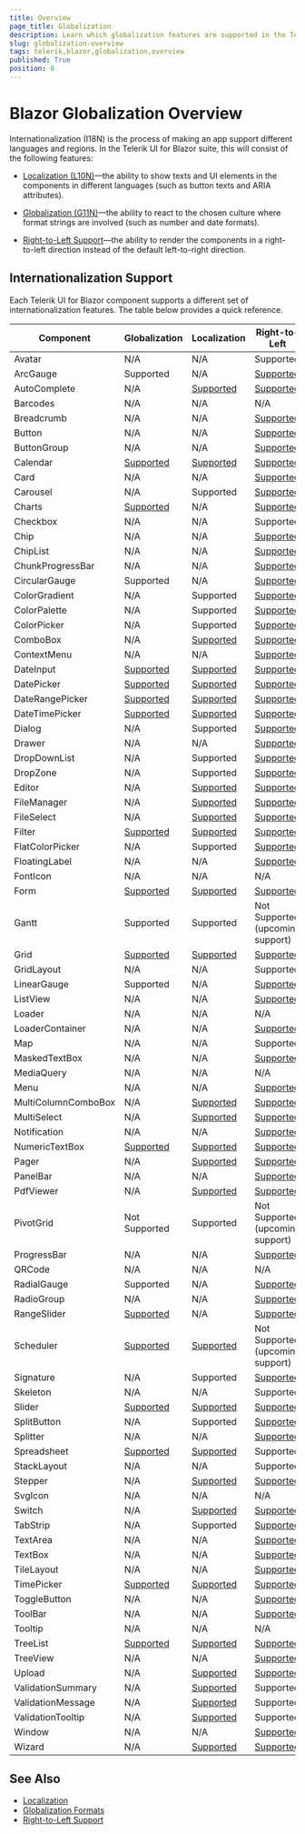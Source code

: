 ```yaml
---
title: Overview
page_title: Globalization
description: Learn which globalization features are supported in the Telerik UI for Blazor components suite.
slug: globalization-overview
tags: telerik,blazor,globalization,overview
published: True
position: 0
---
```


# Blazor Globalization Overview

Internationalization (I18N) is the process of making an app support different languages and regions. In the Telerik UI for Blazor suite, this will consist of the following features:

* [Localization (L10N)](slug:globalization-localization)—the ability to show texts and UI elements in the components in different languages (such as button texts and ARIA attributes).

* [Globalization (G11N)](slug:globalization-formats)—the ability to react to the chosen culture where format strings are involved (such as number and date formats).

* [Right-to-Left Support](slug:rtl-support)—the ability to render the components in a right-to-left direction instead of the default left-to-right direction.

## Internationalization Support

Each Telerik UI for Blazor component supports a different set of internationalization features. The table below provides a quick reference.

| Component | Globalization | Localization | Right-to-Left |
|---|---|---|---|
| Avatar | N/A | N/A | Supported |
| ArcGauge | Supported | N/A | [Supported](https://demos.telerik.com/blazor-ui/arcgauge/rtl) |
| AutoComplete | N/A | [Supported](https://demos.telerik.com/blazor-ui/autocomplete/localization) | [Supported](https://demos.telerik.com/blazor-ui/autocomplete/rtl) |
| Barcodes | N/A | N/A | N/A |
| Breadcrumb | N/A | N/A | [Supported](https://demos.telerik.com/blazor-ui/breadcrumb/rtl) |
| Button | N/A | N/A | [Supported](https://demos.telerik.com/blazor-ui/button/rtl) |
| ButtonGroup | N/A | N/A | [Supported](https://demos.telerik.com/blazor-ui/buttongroup/rtl) |
| Calendar | [Supported](https://demos.telerik.com/blazor-ui/calendar/globalization) | [Supported](https://demos.telerik.com/blazor-ui/calendar/globalization) | [Supported](https://demos.telerik.com/blazor-ui/calendar/rtl) |
| Card | N/A | N/A | [Supported](https://demos.telerik.com/blazor-ui/card/rtl) |
| Carousel | N/A | Supported | [Supported](https://demos.telerik.com/blazor-ui/carousel/rtl) |
| Charts | [Supported](https://demos.telerik.com/blazor-ui/chart/globalization) | N/A | [Supported](https://demos.telerik.com/blazor-ui/chart/rtl) |
| Checkbox | N/A | N/A | Supported |
| Chip | N/A | N/A | [Supported](https://demos.telerik.com/blazor-ui/chip/rtl) |
| ChipList | N/A | N/A | [Supported](https://demos.telerik.com/blazor-ui/chiplist/rtl) |
| ChunkProgressBar | N/A | N/A | [Supported](https://demos.telerik.com/blazor-ui/chunkprogressbar/rtl) |
| CircularGauge | Supported | N/A | [Supported](https://demos.telerik.com/blazor-ui/circulargauge/rtl) |
| ColorGradient | N/A | Supported | [Supported](https://demos.telerik.com/blazor-ui/colorgradient/rtl) |
| ColorPalette | N/A | Supported | [Supported](https://demos.telerik.com/blazor-ui/colorpalette/rtl) |
| ColorPicker | N/A | Supported | [Supported](https://demos.telerik.com/blazor-ui/colorpicker/rtl) |
| ComboBox | N/A | [Supported](https://demos.telerik.com/blazor-ui/combobox/localization) | [Supported](https://demos.telerik.com/blazor-ui/combobox/rtl) |
| ContextMenu | N/A | N/A | [Supported](https://demos.telerik.com/blazor-ui/contextmenu/rtl) |
| DateInput | [Supported](https://demos.telerik.com/blazor-ui/dateinput/globalization) | [Supported](https://demos.telerik.com/blazor-ui/dateinput/globalization) | [Supported](https://demos.telerik.com/blazor-ui/dateinput/rtl) |
| DatePicker | [Supported](https://demos.telerik.com/blazor-ui/datepicker/globalization) | [Supported](https://demos.telerik.com/blazor-ui/datepicker/globalization) | [Supported](https://demos.telerik.com/blazor-ui/datepicker/rtl) |
| DateRangePicker | [Supported](https://demos.telerik.com/blazor-ui/daterangepicker/globalization) | [Supported](https://demos.telerik.com/blazor-ui/daterangepicker/globalization) | [Supported](https://demos.telerik.com/blazor-ui/daterangepicker/rtl) |
| DateTimePicker | [Supported](https://demos.telerik.com/blazor-ui/datetimepicker/globalization) | [Supported](https://demos.telerik.com/blazor-ui/datetimepicker/globalization) | [Supported](https://demos.telerik.com/blazor-ui/datetimepicker/rtl) |
| Dialog | N/A | Supported | [Supported](https://demos.telerik.com/blazor-ui/dialog/rtl) |
| Drawer | N/A | N/A | [Supported](https://demos.telerik.com/blazor-ui/drawer/rtl) |
| DropDownList | N/A | Supported | [Supported](https://demos.telerik.com/blazor-ui/dropdownlist/rtl) |
| DropZone | N/A | Supported | [Supported](https://demos.telerik.com/blazor-ui/dropzone/rtl) |
| Editor | N/A | [Supported](https://demos.telerik.com/blazor-ui/editor/localization) | [Supported](https://demos.telerik.com/blazor-ui/editor/rtl) |
| FileManager | N/A | [Supported](https://demos.telerik.com/blazor-ui/filemanager/localization) | [Supported](https://demos.telerik.com/blazor-ui/filemanager/rtl) |
| FileSelect | N/A | [Supported](https://demos.telerik.com/blazor-ui/fileselect/globalization) | [Supported](https://demos.telerik.com/blazor-ui/fileselect/rtl) |
| Filter | [Supported](https://demos.telerik.com/blazor-ui/filter/localization) | [Supported](https://demos.telerik.com/blazor-ui/filter/localization) | [Supported](https://demos.telerik.com/blazor-ui/filter/rtl) |
| FlatColorPicker | N/A | Supported | [Supported](https://demos.telerik.com/blazor-ui/flatcolorpicker/rtl) |
| FloatingLabel | N/A | N/A | [Supported](https://demos.telerik.com/blazor-ui/floatinglabel/rtl) |
| FontIcon | N/A | N/A | N/A |
| Form | [Supported](https://demos.telerik.com/blazor-ui/form/localization) | [Supported](https://demos.telerik.com/blazor-ui/form/localization) | [Supported](https://demos.telerik.com/blazor-ui/form/rtl) |
| Gantt | Supported | Supported | Not Supported <br/> (upcoming support) |
| Grid | [Supported](https://demos.telerik.com/blazor-ui/grid/globalization) | [Supported](https://demos.telerik.com/blazor-ui/grid/globalization) | [Supported](https://demos.telerik.com/blazor-ui/grid/rtl) |
| GridLayout | N/A | N/A | Supported |
| LinearGauge | Supported | N/A | [Supported](https://demos.telerik.com/blazor-ui/lineargauge/rtl) |
| ListView | N/A | N/A | [Supported](https://demos.telerik.com/blazor-ui/listview/rtl) |
| Loader | N/A | N/A | N/A |
| LoaderContainer | N/A | N/A | [Supported](https://demos.telerik.com/blazor-ui/loadercontainer/rtl) |
| Map | N/A | N/A | Supported |
| MaskedTextBox | N/A | N/A | [Supported](https://demos.telerik.com/blazor-ui/maskedtextbox/rtl) |
| MediaQuery | N/A | N/A | N/A |
| Menu | N/A | N/A | [Supported](https://demos.telerik.com/blazor-ui/menu/rtl) |
| MultiColumnComboBox | N/A | [Supported](https://demos.telerik.com/blazor-ui/multicolumncombobox/localization) | [Supported](https://demos.telerik.com/blazor-ui/multicolumncombobox/rtl) |
| MultiSelect | N/A | [Supported](https://demos.telerik.com/blazor-ui/multiselect/localization) | [Supported](https://demos.telerik.com/blazor-ui/multiselect/rtl) |
| Notification | N/A | N/A | [Supported](https://demos.telerik.com/blazor-ui/notification/rtl) |
| NumericTextBox | [Supported](https://demos.telerik.com/blazor-ui/numerictextbox/globalization) | [Supported](https://demos.telerik.com/blazor-ui/numerictextbox/globalization) | [Supported](https://demos.telerik.com/blazor-ui/numerictextbox/rtl) |
| Pager | N/A | [Supported](https://demos.telerik.com/blazor-ui/pager/localization) | [Supported](https://demos.telerik.com/blazor-ui/pager/rtl) |
| PanelBar | N/A | N/A | [Supported](https://demos.telerik.com/blazor-ui/panelbar/rtl) |
| PdfViewer | N/A | [Supported](https://demos.telerik.com/blazor-ui/pdfviewer/localization) | [Supported](https://demos.telerik.com/blazor-ui/pdfviewer/rtl) |
| PivotGrid | Not Supported | Supported | Not Supported <br/> (upcoming support) |
| ProgressBar | N/A | N/A | [Supported](https://demos.telerik.com/blazor-ui/progressbar/rtl) |
| QRCode | N/A | N/A | N/A |
| RadialGauge | Supported | N/A | [Supported](https://demos.telerik.com/blazor-ui/radialgauge/rtl) |
| RadioGroup | N/A | N/A | [Supported](https://demos.telerik.com/blazor-ui/radiogroup/rtl) |
| RangeSlider | [Supported](https://demos.telerik.com/blazor-ui/rangeslider/globalization) | N/A | [Supported](https://demos.telerik.com/blazor-ui/rangeslider/rtl) |
| Scheduler | [Supported](https://demos.telerik.com/blazor-ui/scheduler/globalization) | [Supported](https://demos.telerik.com/blazor-ui/scheduler/globalization) | Not Supported <br/> (upcoming support) |
| Signature | N/A | Supported | [Supported](https://demos.telerik.com/blazor-ui/signature/rtl) |
| Skeleton | N/A | N/A | Supported |
| Slider | [Supported](https://demos.telerik.com/blazor-ui/slider/globalization) | [Supported](https://demos.telerik.com/blazor-ui/slider/globalization) | [Supported](https://demos.telerik.com/blazor-ui/slider/rtl) |
| SplitButton | N/A | Supported | [Supported](https://demos.telerik.com/blazor-ui/splitbutton/rtl) |
| Splitter | N/A | N/A | [Supported](https://demos.telerik.com/blazor-ui/splitter/rtl) |
| Spreadsheet | [Supported](https://demos.telerik.com/blazor-ui/spreadsheet/globalization) | [Supported](https://demos.telerik.com/blazor-ui/spreadsheet/globalization) | Supported |
| StackLayout | N/A | N/A | Supported |
| Stepper | N/A | [Supported](https://demos.telerik.com/blazor-ui/stepper/localization) | [Supported](https://demos.telerik.com/blazor-ui/stepper/rtl) |
| SvgIcon | N/A | N/A | N/A |
| Switch | N/A | [Supported](https://demos.telerik.com/blazor-ui/switch/localization) | [Supported](https://demos.telerik.com/blazor-ui/switch/rtl) |
| TabStrip | N/A | Supported | [Supported](https://demos.telerik.com/blazor-ui/tabstrip/rtl) |
| TextArea | N/A | N/A | [Supported](https://demos.telerik.com/blazor-ui/textarea/rtl) |
| TextBox | N/A | N/A | [Supported](https://demos.telerik.com/blazor-ui/textbox/rtl) |
| TileLayout | N/A | N/A | [Supported](https://demos.telerik.com/blazor-ui/tilelayout/rtl) |
| TimePicker | [Supported](https://demos.telerik.com/blazor-ui/timepicker/globalization) | [Supported](https://demos.telerik.com/blazor-ui/timepicker/globalization) | [Supported](https://demos.telerik.com/blazor-ui/timepicker/rtl) |
| ToggleButton | N/A | N/A | [Supported](https://demos.telerik.com/blazor-ui/togglebutton/rtl) |
| ToolBar | N/A | N/A | [Supported](https://demos.telerik.com/blazor-ui/toolbar/rtl) |
| Tooltip | N/A | N/A | N/A |
| TreeList | [Supported](https://demos.telerik.com/blazor-ui/treelist/globalization) | [Supported](https://demos.telerik.com/blazor-ui/treelist/globalization) | [Supported](https://demos.telerik.com/blazor-ui/treelist/rtl) |
| TreeView | N/A | N/A | [Supported](https://demos.telerik.com/blazor-ui/treeview/rtl) |
| Upload | N/A | [Supported](https://demos.telerik.com/blazor-ui/upload/globalization) | [Supported](https://demos.telerik.com/blazor-ui/upload/rtl) |
| ValidationSummary | N/A | [Supported](https://demos.telerik.com/blazor-ui/validation/validation-summary/localization) | Supported |
| ValidationMessage | N/A | [Supported](https://demos.telerik.com/blazor-ui/validation/validation-message/localization) | Supported |
| ValidationTooltip | N/A | [Supported](https://demos.telerik.com/blazor-ui/validation/validation-tooltip/localization) | Supported |
| Window | N/A | N/A | [Supported](https://demos.telerik.com/blazor-ui/window/rtl) |
| Wizard | N/A | [Supported](https://demos.telerik.com/blazor-ui/wizard/localization) | [Supported](https://demos.telerik.com/blazor-ui/wizard/rtl) |

## See Also

  * [Localization](slug:globalization-localization)
  * [Globalization Formats](slug:globalization-formats)
  * [Right-to-Left Support](slug:rtl-support)

